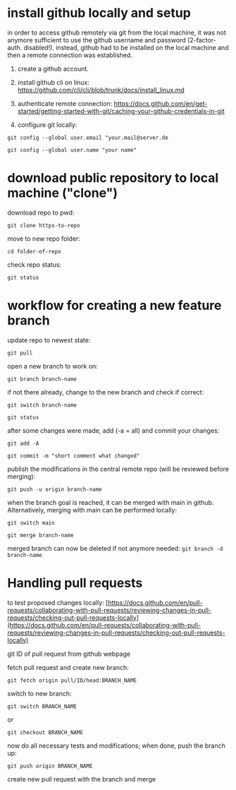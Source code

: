# install github locally and setup
in order to access github remotely via git from the local machine, it was not anymore sufficient to use the github username and password (2-factor-auth. disabled!). instead, github had to be installed on the local machine and then a remote connection was established. 

1. create a github account.

2. install github cli on linux: https://github.com/cli/cli/blob/trunk/docs/install_linux.md

3. authenticate remote connection: https://docs.github.com/en/get-started/getting-started-with-git/caching-your-github-credentials-in-git

4. configure git locally:

`git config --global user.email "your.mail@server.de`

`git config --global user.name "your name"`


# download public repository to local machine ("clone")
download repo to pwd:

`git clone https-to-repo`

move to new repo folder:

`cd folder-of-repo`

check repo status:

`git status`


# workflow for creating a new feature branch

update repo to newest state:

`git pull`

open a new branch to work on:

`git branch branch-name`

if not there already, change to the new branch and check if correct:

`git switch branch-name`

`git status`

after some changes were made, add (-a = all) and commit your changes:

`git add -A`

`git commit -m "short comment what changed"`


publish the modifications in the central remote repo (will be reviewed before merging):

`git push -u origin branch-name`

when the branch goal is reached, it can be merged with main in github.
Alternatively, merging with main can be performed locally:

`git switch main`

`git merge branch-name`

merged branch can now be deleted if not anymore needed:
`git branch -d branch-name`

# Handling pull requests

to test proposed changes locally:
[https://docs.github.com/en/pull-requests/collaborating-with-pull-requests/reviewing-changes-in-pull-requests/checking-out-pull-requests-locally](https://docs.github.com/en/pull-requests/collaborating-with-pull-requests/reviewing-changes-in-pull-requests/checking-out-pull-requests-locally)

git ID of pull request from github webpage

fetch pull request and create new branch:

`git fetch origin pull/ID/head:BRANCH_NAME`

switch to new branch:

`git switch BRANCH_NAME`

or

`git checkout BRANCH_NAME`

now do all necessary tests and modifications; when done, push the branch up:

`git push origin BRANCH_NAME`

create new pull request with the branch and merge 


